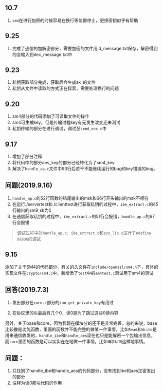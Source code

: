 ## 10.7
1. `sm4`在进行加密的时候容易在换行等位置停止，更换密钥似乎有帮助
   
## 9.25
1. 完成了通信的加解密部分，需要加密的文件用id_message.txt保存，解密得到的会输入到dec_message.txt中

## 9.23
1. 私钥获取部分完成，获取后会生成sk_的文件
2. 私钥从文件中读取的方式正在探索，需要处理换行的问题

## 9.20
1. sm4部分的代码添加了可读取文件的操作
2. sm4可生成key，但是传输过程key有无发生改变还未测试
3. 私钥传输的部分在进行调试，调试至`send_enc.c`中

## 9.17
1. 增加了部分注释
2. 将代码中的部分aes_key的部分已经转化为了sm4_key
3. 解决了`handle_ap.c`文件中93行后若干不能继续运行的bug和key错误的bug。

## 问题(2019.9.16)
1. `handle_ap.c`的52行函数的结尾输出的msk和66行开头输出的msk不相符
2. 在运行./servertest和./clienttest进行获取私钥的过程中，`ibe_extract.c`的45行输出的sm9_sk为0
3. 在通信获取私钥的过程中，`ibe_extract.c`的51行会报错，`handle_ap.c`的67行会报错
> 调试过程中对`handle_ap.c`，`ibe_extract.c`和`sys_lib.c`进行了`#define DEBUG`的调试

## 9.15
添加了关于SM4的代码部分，有关的头文件在`include/openssl/sm4.h`下，具体的实现文件在`crypto/sm4.c`中，新增添了`test`中的`sm4test.c`测试用于sm4的测试

## 回答(2019.7.3)

1. 发出部分在`core.c`部分的`run_get_private_key`有用过 

2. 在协议里的头最后有几个0，读0是为了跳过这些0读内容 

另外，关于base和core，因为我现在模块分的还不是非常完善。总的来说，base比较像是功能函数，里面的函数并不能完整的做某一件事情，比如`Read`和`Write`是用来通信收发的，`handle_ibe`和`handle_aes`现在也只是能解密一个包输出信息。而`core`里面的函数是可以实实在在地做一件事情，比如`请求私钥`这样地事情。

## 问题：
1. 只找到了handle_ibe和handle_aes的代码部分，没有找到ibe和aes加密发出的部分
2. 注释为读0那块代码的作用
    
